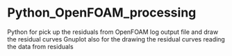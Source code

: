 # Python_OpenFOAM_processing
Python for pick up the residuals from OpenFOAM log output file and draw the residual curves
Gnuplot also for the drawing the residual curves reading the data from residuals
